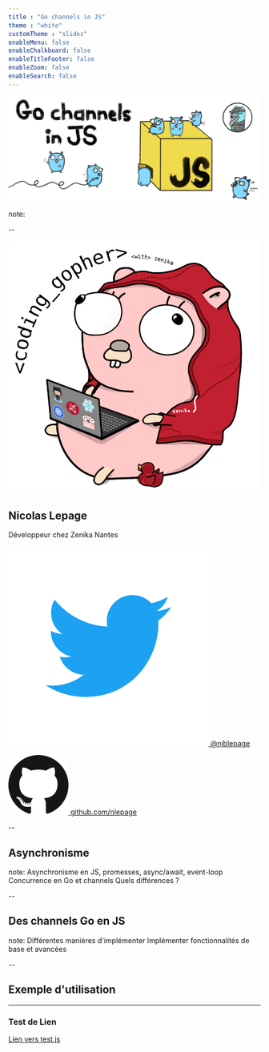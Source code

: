 ```yaml
---
title : "Go channels in JS"
theme : "white"
customTheme : "slides"
enableMenu: false
enableChalkboard: false
enableTitleFooter: false
enableZoom: false
enableSearch: false
---
```


![Go channels in JS](title.jpg)

note:

--

![Nico Gopher](z-gopher-g.png)

## Nicolas Lepage

Développeur chez Zenika Nantes

[![Twitter logo](twitter.png) @njblepage](https://twitter.com/njblepage)

[![Github logo](github.png) github.com/nlepage](https://github.com/nlepage)

--

## Asynchronisme

note:
Asynchronisme en JS, promesses, async/await, event-loop
Concurrence en Go et channels
Quels différences ?

--

## Des channels Go en JS

note:
Différentes manières d'implémenter
Implémenter fonctionnalités de base et avancées

--

## Exemple d'utilisation

---

### Test de Lien

[Lien vers test.js](vscode://file/home/nico/git/cuillere-channels/test.js)
